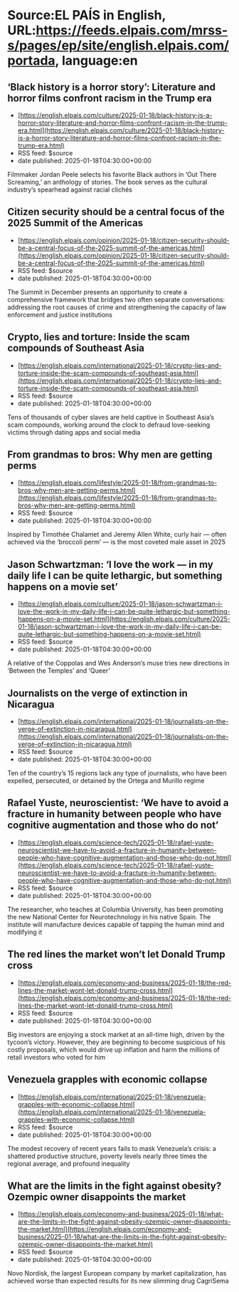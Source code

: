 # Source:EL PAÍS in English, URL:https://feeds.elpais.com/mrss-s/pages/ep/site/english.elpais.com/portada, language:en

## ‘Black history is a horror story’: Literature and horror films confront racism in the Trump era
 - [https://english.elpais.com/culture/2025-01-18/black-history-is-a-horror-story-literature-and-horror-films-confront-racism-in-the-trump-era.html](https://english.elpais.com/culture/2025-01-18/black-history-is-a-horror-story-literature-and-horror-films-confront-racism-in-the-trump-era.html)
 - RSS feed: $source
 - date published: 2025-01-18T04:30:00+00:00

Filmmaker Jordan Peele selects his favorite Black authors in ‘Out There Screaming,’ an anthology of stories. The book serves as the cultural industry’s spearhead against racial clichés

## Citizen security should be a central focus of the 2025 Summit of the Americas
 - [https://english.elpais.com/opinion/2025-01-18/citizen-security-should-be-a-central-focus-of-the-2025-summit-of-the-americas.html](https://english.elpais.com/opinion/2025-01-18/citizen-security-should-be-a-central-focus-of-the-2025-summit-of-the-americas.html)
 - RSS feed: $source
 - date published: 2025-01-18T04:30:00+00:00

The Summit in December presents an opportunity to create a comprehensive framework that bridges two often separate conversations: addressing the root causes of crime and strengthening the capacity of law enforcement and justice institutions

## Crypto, lies and torture: Inside the scam compounds of Southeast Asia
 - [https://english.elpais.com/international/2025-01-18/crypto-lies-and-torture-inside-the-scam-compounds-of-southeast-asia.html](https://english.elpais.com/international/2025-01-18/crypto-lies-and-torture-inside-the-scam-compounds-of-southeast-asia.html)
 - RSS feed: $source
 - date published: 2025-01-18T04:30:00+00:00

Tens of thousands of cyber slaves are held captive in Southeast Asia’s scam compounds, working around the clock to defraud love-seeking victims through dating apps and social media

## From grandmas to bros: Why men are getting perms
 - [https://english.elpais.com/lifestyle/2025-01-18/from-grandmas-to-bros-why-men-are-getting-perms.html](https://english.elpais.com/lifestyle/2025-01-18/from-grandmas-to-bros-why-men-are-getting-perms.html)
 - RSS feed: $source
 - date published: 2025-01-18T04:30:00+00:00

Inspired by Timothée Chalamet and Jeremy Allen White, curly hair — often achieved via the ‘broccoli perm’ — is the most coveted male asset in 2025

## Jason Schwartzman: ‘I love the work — in my daily life I can be quite lethargic, but something happens on a movie set’
 - [https://english.elpais.com/culture/2025-01-18/jason-schwartzman-i-love-the-work-in-my-daily-life-i-can-be-quite-lethargic-but-something-happens-on-a-movie-set.html](https://english.elpais.com/culture/2025-01-18/jason-schwartzman-i-love-the-work-in-my-daily-life-i-can-be-quite-lethargic-but-something-happens-on-a-movie-set.html)
 - RSS feed: $source
 - date published: 2025-01-18T04:30:00+00:00

A relative of the Coppolas and Wes Anderson’s muse tries new directions in ‘Between the Temples’ and ‘Queer’

## Journalists on the verge of extinction in Nicaragua
 - [https://english.elpais.com/international/2025-01-18/journalists-on-the-verge-of-extinction-in-nicaragua.html](https://english.elpais.com/international/2025-01-18/journalists-on-the-verge-of-extinction-in-nicaragua.html)
 - RSS feed: $source
 - date published: 2025-01-18T04:30:00+00:00

Ten of the country’s 15 regions lack any type of journalists, who have been expelled, persecuted, or detained by the Ortega and Murillo regime

## Rafael Yuste, neuroscientist: ‘We have to avoid a fracture in humanity between people who have cognitive augmentation and those who do not’
 - [https://english.elpais.com/science-tech/2025-01-18/rafael-yuste-neuroscientist-we-have-to-avoid-a-fracture-in-humanity-between-people-who-have-cognitive-augmentation-and-those-who-do-not.html](https://english.elpais.com/science-tech/2025-01-18/rafael-yuste-neuroscientist-we-have-to-avoid-a-fracture-in-humanity-between-people-who-have-cognitive-augmentation-and-those-who-do-not.html)
 - RSS feed: $source
 - date published: 2025-01-18T04:30:00+00:00

The researcher, who teaches at Columbia University, has been promoting the new National Center for Neurotechnology in his native Spain. The institute will manufacture devices capable of tapping the human mind and modifying it

## The red lines the market won’t let Donald Trump cross
 - [https://english.elpais.com/economy-and-business/2025-01-18/the-red-lines-the-market-wont-let-donald-trump-cross.html](https://english.elpais.com/economy-and-business/2025-01-18/the-red-lines-the-market-wont-let-donald-trump-cross.html)
 - RSS feed: $source
 - date published: 2025-01-18T04:30:00+00:00

Big investors are enjoying a stock market at an all-time high, driven by the tycoon’s victory. However, they are beginning to become suspicious of his costly proposals, which would drive up inflation and harm the millions of retail investors who voted for him

## Venezuela grapples with economic collapse
 - [https://english.elpais.com/international/2025-01-18/venezuela-grapples-with-economic-collapse.html](https://english.elpais.com/international/2025-01-18/venezuela-grapples-with-economic-collapse.html)
 - RSS feed: $source
 - date published: 2025-01-18T04:30:00+00:00

The modest recovery of recent years fails to mask Venezuela’s crisis: a shattered productive structure, poverty levels nearly three times the regional average, and profound inequality

## What are the limits in the fight against obesity? Ozempic owner disappoints the market
 - [https://english.elpais.com/economy-and-business/2025-01-18/what-are-the-limits-in-the-fight-against-obesity-ozempic-owner-disappoints-the-market.html](https://english.elpais.com/economy-and-business/2025-01-18/what-are-the-limits-in-the-fight-against-obesity-ozempic-owner-disappoints-the-market.html)
 - RSS feed: $source
 - date published: 2025-01-18T04:30:00+00:00

Novo Nordisk, the largest European company by market capitalization, has achieved worse than expected results for its new slimming drug CagriSema

